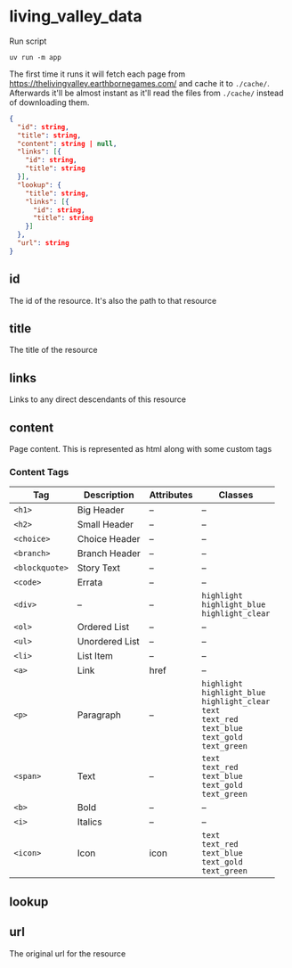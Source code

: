 # living_valley_data

Run script
```
uv run -m app
```

The first time it runs it will fetch each page from https://thelivingvalley.earthbornegames.com/ and cache it to `./cache/`.
Afterwards it'll be almost instant as it'll read the files from `./cache/` instead of downloading them.

```json
{
  "id": string,
  "title": string,
  "content": string | null,
  "links": [{
    "id": string,
    "title": string
  }],
  "lookup": {
    "title": string,
    "links": [{
      "id": string,
      "title": string
    }]
  },
  "url": string
}
```

## id
The id of the resource. It's also the path to that resource

## title

The title of the resource

## links

Links to any direct descendants of this resource

## content

Page content. This is represented as html along with some custom tags

### Content Tags
| Tag            | Description    | Attributes | Classes                                                                                                                                  |
| -------------- | -------------- | ---------- | ---------------------------------------------------------------------------------------------------------------------------------------- |
| `<h1>`         | Big Header     | –          | –                                                                                                                                        |
| `<h2>`         | Small Header   | –          | –                                                                                                                                        |
| `<choice>`     | Choice Header  | –          | –                                                                                                                                        |
| `<branch>`     | Branch Header  | –          | –                                                                                                                                        |
| `<blockquote>` | Story Text     | –          | –                                                                                                                                        |
| `<code>`       | Errata         | –          | –                                                                                                                                        |
| `<div>`        | –              | –          | `highlight` <br> `highlight_blue` <br> `highlight_clear`                                                                                 |
| `<ol>`         | Ordered List   | –          | –                                                                                                                                        |
| `<ul>`         | Unordered List | –          | –                                                                                                                                        |
| `<li>`         | List Item      | –          | –                                                                                                                                        |
| `<a>`          | Link           | href       | –                                                                                                                                        |
| `<p>`          | Paragraph      | –          | `highlight` <br> `highlight_blue` <br> `highlight_clear` <br> `text` <br> `text_red` <br> `text_blue` <br> `text_gold` <br> `text_green` |
| `<span>`       | Text           | –          | `text` <br> `text_red` <br> `text_blue` <br> `text_gold` <br> `text_green`                                                               |
| `<b>`          | Bold           | –          | –                                                                                                                                        |
| `<i>`          | Italics        | –          | –                                                                                                                                        |
| `<icon>`       | Icon           | icon       | `text` <br> `text_red` <br> `text_blue` <br> `text_gold` <br> `text_green`                                                               |

## lookup

## url
The original url for the resource

